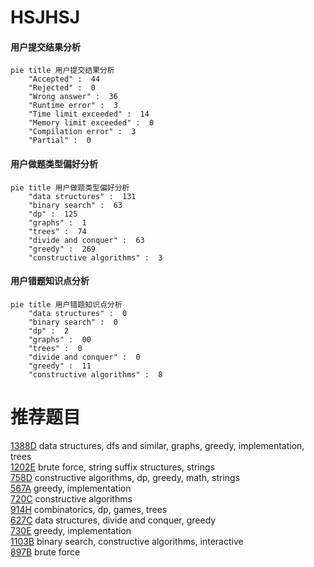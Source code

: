 # HSJHSJ

<!-- tabs:start -->



#### **用户提交结果分析**

```mermaid
pie title 用户提交结果分析
    "Accepted" :  44
    "Rejected" :  0
    "Wrong answer" :  36
    "Runtime error" :  3
    "Time limit exceeded" :  14
    "Memory limit exceeded" :  0
    "Compilation error" :  3
    "Partial" :  0
```

#### **用户做题类型偏好分析**

```mermaid
pie title 用户做题类型偏好分析
    "data structures" :  131
    "binary search" :  63
    "dp" :  125
    "graphs" :  1
    "trees" :  74
    "divide and conquer" :  63
    "greedy" :  269
    "constructive algorithms" :  3
```
#### **用户错题知识点分析**

```mermaid
pie title 用户错题知识点分析
    "data structures" :  0
    "binary search" :  0
    "dp" :  2
    "graphs" :  00
    "trees" :  0
    "divide and conquer" :  0
    "greedy" :  11
    "constructive algorithms" :  8
```



<!-- tabs:end -->
# 推荐题目
[1388D](https://codeforces.com/contest/1388/problem/D)		data structures,
                        dfs and similar,
                        graphs,
                        greedy,
                        implementation,
                        trees		  
[1202E](https://codeforces.com/contest/1202/problem/E)		brute force,
                        string suffix structures,
                        strings		  
[758D](https://codeforces.com/contest/758/problem/D)		constructive algorithms,
                        dp,
                        greedy,
                        math,
                        strings		  
[567A](https://codeforces.com/contest/567/problem/A)		greedy,
                        implementation		  
[720C](https://codeforces.com/contest/720/problem/C)		constructive algorithms		  
[914H](https://codeforces.com/contest/914/problem/H)		combinatorics,
                        dp,
                        games,
                        trees		  
[627C](https://codeforces.com/contest/627/problem/C)		data structures,
                        divide and conquer,
                        greedy		  
[730E](https://codeforces.com/contest/730/problem/E)		greedy,
                        implementation		  
[1103B](https://codeforces.com/contest/1103/problem/B)		binary search,
                        constructive algorithms,
                        interactive		  
[897B](https://codeforces.com/contest/897/problem/B)		brute force		  
